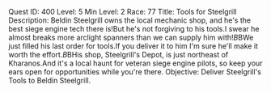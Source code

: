 Quest ID: 400
Level: 5
Min Level: 2
Race: 77
Title: Tools for Steelgrill
Description: Beldin Steelgrill owns the local mechanic shop, and he's the best siege engine tech there is!But he's not forgiving to his tools.I swear he almost breaks more arclight spanners than we can supply him with!$B$BWe just filled his last order for tools.If you deliver it to him I'm sure he'll make it worth the effort.$B$BHis shop, Steelgrill's Depot, is just northeast of Kharanos.And it's a local haunt for veteran siege engine pilots, so keep your ears open for opportunities while you're there.
Objective: Deliver Steelgrill's Tools to Beldin Steelgrill.
